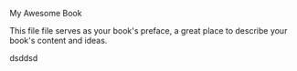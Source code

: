 My Awesome Book

This file file serves as your book's preface, a great place to describe your book's content and ideas.

dsddsd

[^1]: Enter footnote here.eqweewwwweqss

